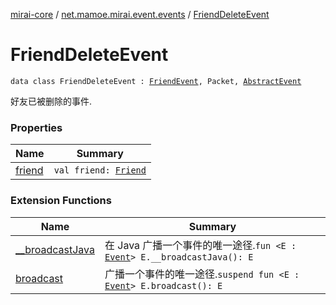 [mirai-core](../../index.md) / [net.mamoe.mirai.event.events](../index.md) / [FriendDeleteEvent](./index.md)

# FriendDeleteEvent

`data class FriendDeleteEvent : `[`FriendEvent`](../-friend-event/index.md)`, Packet, `[`AbstractEvent`](../../net.mamoe.mirai.event/-abstract-event/index.md)

好友已被删除的事件.

### Properties

| Name | Summary |
|---|---|
| [friend](friend.md) | `val friend: `[`Friend`](../../net.mamoe.mirai.contact/-friend/index.md) |

### Extension Functions

| Name | Summary |
|---|---|
| [__broadcastJava](../../net.mamoe.mirai.event/__broadcast-java.md) | 在 Java 广播一个事件的唯一途径.`fun <E : `[`Event`](../../net.mamoe.mirai.event/-event/index.md)`> E.__broadcastJava(): E` |
| [broadcast](../../net.mamoe.mirai.event/broadcast.md) | 广播一个事件的唯一途径.`suspend fun <E : `[`Event`](../../net.mamoe.mirai.event/-event/index.md)`> E.broadcast(): E` |

